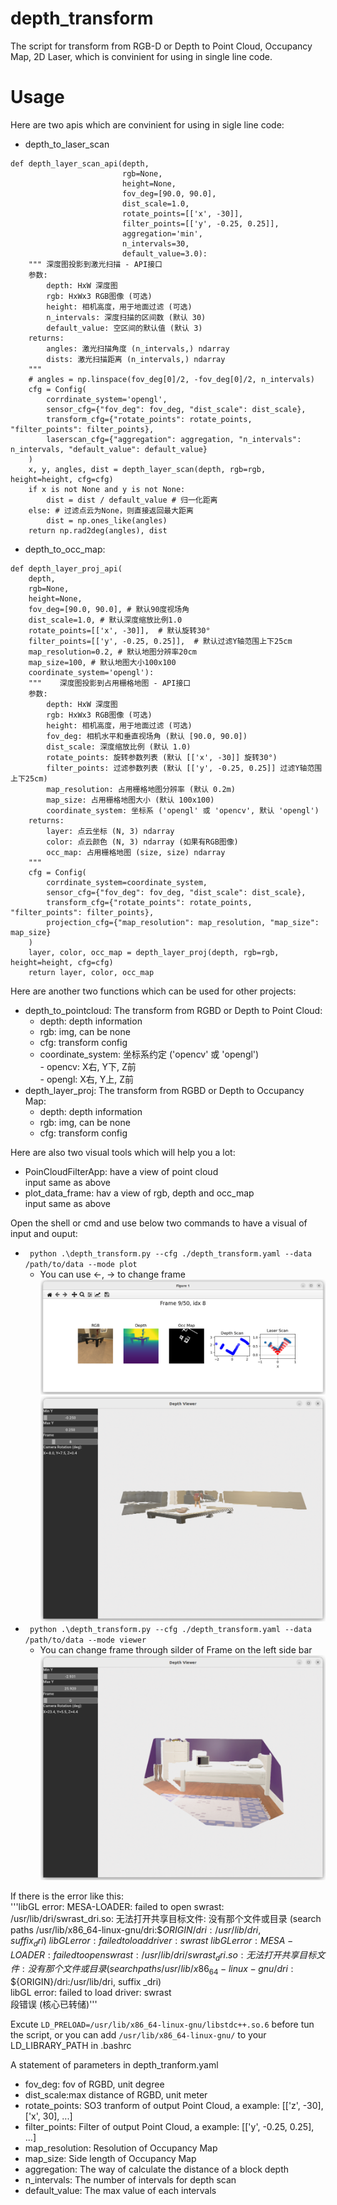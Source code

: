 # depth_transform
The script for transform from RGB-D or Depth to Point Cloud, Occupancy Map, 2D Laser, which is convinient for using in single line code.

# Usage
Here are two apis which are convinient for using in sigle line code:
* depth_to_laser_scan
```
def depth_layer_scan_api(depth,
                         rgb=None,
                         height=None,
                         fov_deg=[90.0, 90.0],
                         dist_scale=1.0,
                         rotate_points=[['x', -30]],
                         filter_points=[['y', -0.25, 0.25]],
                         aggregation='min',
                         n_intervals=30,
                         default_value=3.0):
    """ 深度图投影到激光扫描 - API接口
    参数:   
        depth: HxW 深度图
        rgb: HxWx3 RGB图像 (可选)
        height: 相机高度，用于地面过滤 (可选)
        n_intervals: 深度扫描的区间数 (默认 30)
        default_value: 空区间的默认值 (默认 3) 
    returns:
        angles: 激光扫描角度 (n_intervals,) ndarray
        dists: 激光扫描距离 (n_intervals,) ndarray
    """
    # angles = np.linspace(fov_deg[0]/2, -fov_deg[0]/2, n_intervals)
    cfg = Config(
        corrdinate_system='opengl',
        sensor_cfg={"fov_deg": fov_deg, "dist_scale": dist_scale},
        transform_cfg={"rotate_points": rotate_points, "filter_points": filter_points},
        laserscan_cfg={"aggregation": aggregation, "n_intervals": n_intervals, "default_value": default_value}
    )
    x, y, angles, dist = depth_layer_scan(depth, rgb=rgb, height=height, cfg=cfg)
    if x is not None and y is not None:
        dist = dist / default_value # 归一化距离
    else: # 过滤点云为None，则直接返回最大距离
        dist = np.ones_like(angles)
    return np.rad2deg(angles), dist
```
* depth_to_occ_map:
```
def depth_layer_proj_api(
    depth, 
    rgb=None, 
    height=None, 
    fov_deg=[90.0, 90.0], # 默认90度视场角
    dist_scale=1.0, # 默认深度缩放比例1.0
    rotate_points=[['x', -30]],  # 默认旋转30°
    filter_points=[['y', -0.25, 0.25]],  # 默认过滤Y轴范围上下25cm
    map_resolution=0.2, # 默认地图分辨率20cm
    map_size=100, # 默认地图大小100x100
    coordinate_system='opengl'):
    """    深度图投影到占用栅格地图 - API接口
    参数:
        depth: HxW 深度图
        rgb: HxWx3 RGB图像 (可选)
        height: 相机高度，用于地面过滤 (可选)
        fov_deg: 相机水平和垂直视场角 (默认 [90.0, 90.0])
        dist_scale: 深度缩放比例 (默认 1.0)
        rotate_points: 旋转参数列表 (默认 [['x', -30]] 旋转30°)
        filter_points: 过滤参数列表 (默认 [['y', -0.25, 0.25]] 过滤Y轴范围上下25cm)
        map_resolution: 占用栅格地图分辨率 (默认 0.2m)
        map_size: 占用栅格地图大小 (默认 100x100)
        coordinate_system: 坐标系 ('opengl' 或 'opencv', 默认 'opengl')
    returns:
        layer: 点云坐标 (N, 3) ndarray
        color: 点云颜色 (N, 3) ndarray (如果有RGB图像)
        occ_map: 占用栅格地图 (size, size) ndarray
    """
    cfg = Config(
        corrdinate_system=coordinate_system,
        sensor_cfg={"fov_deg": fov_deg, "dist_scale": dist_scale},
        transform_cfg={"rotate_points": rotate_points, "filter_points": filter_points},
        projection_cfg={"map_resolution": map_resolution, "map_size": map_size}
    )
    layer, color, occ_map = depth_layer_proj(depth, rgb=rgb, height=height, cfg=cfg)
    return layer, color, occ_map
```

Here are another two functions which can be used for other projects:
* depth_to_pointcloud: The transform from RGBD or Depth to Point Cloud:
  * depth: depth information
  * rgb: img, can be none
  * cfg: transform config 
  * coordinate_system: 坐标系约定 ('opencv' 或 'opengl')\
            - opencv: X右, Y下, Z前\
            - opengl: X右, Y上, Z前
* depth_layer_proj: The transform from RGBD or Depth to Occupancy Map:
  * depth: depth information
  * rgb: img, can be none
  * cfg: transform config

Here are also two visual tools which will help you a lot: 
* PoinCloudFilterApp: have a view of point cloud\
  input same as above
* plot_data_frame: hav a view of rgb, depth and occ_map\
  input same as above

Open the shell or cmd and use below two commands to have a visual of input and ouput:
* ``` python .\depth_transform.py --cfg ./depth_transform.yaml --data /path/to/data --mode plot```
  * You can use <-, -> to change frame\
![plot](./assets/plot.png)
![plot](./assets/plot_1.png)
* ``` python .\depth_transform.py --cfg ./depth_transform.yaml --data /path/to/data --mode viewer```
  * You can change frame through silder of Frame on the left side bar\
![viewer](./assets/viewer.png)

If there is the error like this:\
'''libGL error: MESA-LOADER: failed to open swrast: /usr/lib/dri/swrast_dri.so: 无法打开共享目标文件: 没有那个文件或目录 (search paths /usr/lib/x86_64-linux-gnu/dri:\$${ORIGIN}/dri:/usr/lib/dri, suffix _dri)\
libGL error: failed to load driver: swrast\
libGL error: MESA-LOADER: failed to open swrast: /usr/lib/dri/swrast_dri.so: 无法打开共享目标文件: 没有那个文件或目录 (search paths /usr/lib/x86_64-linux-gnu/dri:\$${ORIGIN}/dri:/usr/lib/dri, suffix _dri)\
libGL error: failed to load driver: swrast\
段错误 (核心已转储)'''

Excute `LD_PRELOAD=/usr/lib/x86_64-linux-gnu/libstdc++.so.6` before tun the script, or you can add `/usr/lib/x86_64-linux-gnu/` to your LD_LIBRARY_PATH in .bashrc 

A statement of parameters in depth_tranform.yaml
* fov_deg: fov of RGBD, unit degree
* dist_scale:max distance of RGBD, unit meter
* rotate_points: SO3 tranform of output Point Cloud,  a example: [['z', -30], ['x', 30], ...]
* filter_points: Filter of output Point Cloud, a example: [['y', -0.25, 0.25], ...]
* map_resolution: Resolution of Occupancy Map
* map_size: Side length of Occupancy Map
* aggregation: The way of calculate the distance of a block depth
* n_intervals: The number of intervals for depth scan
* default_value: The max value of each intervals



